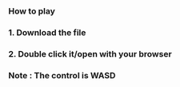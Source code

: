 ### How to play
### 1. Download the file
### 2. Double click it/open with your browser
### Note : The control is WASD
 
